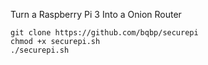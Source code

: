 
Turn a Raspberry Pi 3 Into a Onion Router


    git clone https://github.com/bqbp/securepi
    chmod +x securepi.sh
    ./securepi.sh
